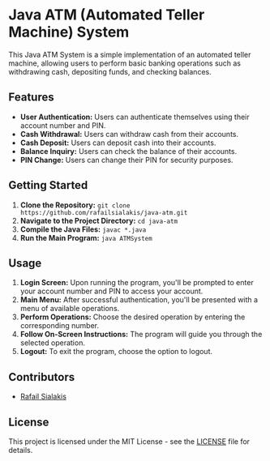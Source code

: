 <!DOCTYPE html>
<html lang="en">
<head>
    <meta charset="UTF-8">
    <meta name="viewport" content="width=device-width, initial-scale=1.0">
</head>
<body>
    <h1>Java ATM (Automated Teller Machine) System</h1>
    <p>This Java ATM System is a simple implementation of an automated teller machine, allowing users to perform basic banking operations such as withdrawing cash, depositing funds, and checking balances.</p>
    <h2>Features</h2>
    <ul>
        <li><strong>User Authentication:</strong> Users can authenticate themselves using their account number and PIN.</li>
        <li><strong>Cash Withdrawal:</strong> Users can withdraw cash from their accounts.</li>
        <li><strong>Cash Deposit:</strong> Users can deposit cash into their accounts.</li>
        <li><strong>Balance Inquiry:</strong> Users can check the balance of their accounts.</li>
        <li><strong>PIN Change:</strong> Users can change their PIN for security purposes.</li>
    </ul>
    <h2>Getting Started</h2>
    <ol>
        <li><strong>Clone the Repository:</strong> <code>git clone https://github.com/rafailsialakis/java-atm.git</code></li>
        <li><strong>Navigate to the Project Directory:</strong> <code>cd java-atm</code></li>
        <li><strong>Compile the Java Files:</strong> <code>javac *.java</code></li>
        <li><strong>Run the Main Program:</strong> <code>java ATMSystem</code></li>
    </ol>
    <h2>Usage</h2>
    <ol>
        <li><strong>Login Screen:</strong> Upon running the program, you'll be prompted to enter your account number and PIN to access your account.</li>
        <li><strong>Main Menu:</strong> After successful authentication, you'll be presented with a menu of available operations.</li>
        <li><strong>Perform Operations:</strong> Choose the desired operation by entering the corresponding number.</li>
        <li><strong>Follow On-Screen Instructions:</strong> The program will guide you through the selected operation.</li>
        <li><strong>Logout:</strong> To exit the program, choose the option to logout.</li>
    </ol>
    <h2>Contributors</h2>
    <ul>
        <li><a href="https://github.com/rafailsialakis">Rafail Sialakis</a></li>
    </ul>
    <h2>License</h2>
    <p>This project is licensed under the MIT License - see the <a href="(https://github.com/rafailsialakis/ATM/blob/main/LICENCE">LICENSE</a> file for details.</p>
</body>
</html>
